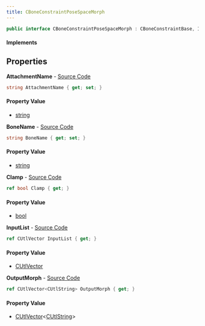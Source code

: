 ```yaml
---
title: CBoneConstraintPoseSpaceMorph
---
```


```csharp
public interface CBoneConstraintPoseSpaceMorph : CBoneConstraintBase, ISchemaClass<CBoneConstraintBase>, ISchemaClass<CBoneConstraintPoseSpaceMorph>, ISchemaField, ISchemaClass, INativeHandle
```

#### Implements

## Properties

**AttachmentName** - [Source Code](https://github.com/swiftly-solution/swiftlys2/blob/main/managed/src/SwiftlyS2.Generated/Schemas/Interfaces/CBoneConstraintPoseSpaceMorph.cs#L18)

```csharp
string AttachmentName { get; set; }
```

#### Property Value

- [string](https://learn.microsoft.com/dotnet/api/system.string)

**BoneName** - [Source Code](https://github.com/swiftly-solution/swiftlys2/blob/main/managed/src/SwiftlyS2.Generated/Schemas/Interfaces/CBoneConstraintPoseSpaceMorph.cs#L16)

```csharp
string BoneName { get; set; }
```

#### Property Value

- [string](https://learn.microsoft.com/dotnet/api/system.string)

**Clamp** - [Source Code](https://github.com/swiftly-solution/swiftlys2/blob/main/managed/src/SwiftlyS2.Generated/Schemas/Interfaces/CBoneConstraintPoseSpaceMorph.cs#L25)

```csharp
ref bool Clamp { get; }
```

#### Property Value

- [bool](https://learn.microsoft.com/dotnet/api/system.boolean)

**InputList** - [Source Code](https://github.com/swiftly-solution/swiftlys2/blob/main/managed/src/SwiftlyS2.Generated/Schemas/Interfaces/CBoneConstraintPoseSpaceMorph.cs#L23)

```csharp
ref CUtlVector InputList { get; }
```

#### Property Value

- [CUtlVector](/docs/api/shared/natives/cutlvector)

**OutputMorph** - [Source Code](https://github.com/swiftly-solution/swiftlys2/blob/main/managed/src/SwiftlyS2.Generated/Schemas/Interfaces/CBoneConstraintPoseSpaceMorph.cs#L20)

```csharp
ref CUtlVector<CUtlString> OutputMorph { get; }
```

#### Property Value

- [CUtlVector](/docs/api/shared/natives/cutlvector-1)<[CUtlString](/docs/api/shared/natives/cutlstring)>

